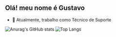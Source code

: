 ## Olá! meu nome é Gustavo

- 🔭 Atualmente, trabalho como Técnico de Suporte

![Anurag's GitHub stats](https://github-readme-stats.vercel.app/api?username=GustavoRodriguesDeveloper&show_icons=true&theme=transparent)
![Top Langs](https://github-readme-stats.vercel.app/api/top-langs/?username=GustavoRodriguesDeveloper&layout=compact)
